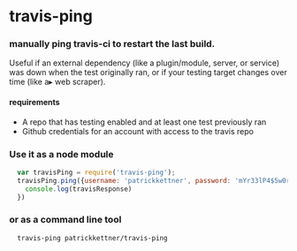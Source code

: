 # travis-ping
### manually ping travis-ci to restart the last build.

Useful if an external dependency (like a plugin/module, server, or service) was down
when the test originally ran, or if your testing target changes over time (like a▸
web scraper).


#### requirements

- A repo that has testing enabled and at least one test previously ran
- Github credentials for an account with access to the travis repo

### Use it as a node module

```javascript
  var travisPing = require('travis-ping');
  travisPing.ping({username: 'patrickkettner', password: 'mYr33lP4$5w0rd101jk'}, 'patrickkettner/travis-ping', function(travisResponse) {
    console.log(travisResponse)
  })
```
### or as a command line tool

```shell
  travis-ping patrickkettner/travis-ping
```
